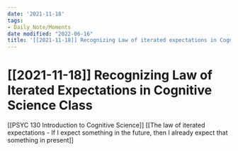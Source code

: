 ```yaml
---
date: '2021-11-18'
tags:
- Daily_Note/Moments
date modified: "2022-06-16"
title: '[[2021-11-18]] Recognizing Law of iterated expectations in Cognitive Science class'
---
```


# [[2021-11-18]] Recognizing Law of Iterated Expectations in Cognitive Science Class
[[PSYC 130 Introduction to Cognitive Science]]
[[The law of iterated expectations - If I expect something in the future, then I already expect that something in present]]
